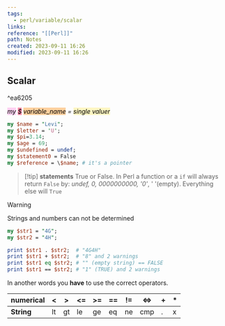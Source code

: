 ```yaml
---
tags:
  - perl/variable/scalar
links: 
reference: "[[Perl]]"
path: Notes
created: 2023-09-11 16:26
modified: 2023-09-11 16:26
---
```

## Scalar 

^ea6205

*<mark style="background: #FFB8EBA6;">my</mark> <mark style="background: #FF5582A6;">$</mark> <mark style="background: #FFB86CA6;">variable_name</mark> = <mark style="background: #FFF3A3A6;">single valuer</mark>*
```perl
my $name = "Levi";
my $letter = 'U';
my $pi=3.14;
my $age = 69;
my $undefined = undef;
my $statement0 = False
my $reference = \$name; # it's a pointer 
```
>[!tip]  **statements**
>True or False.
>In Perl a function or a `if` will always return `False` by: *undef, 0, 0000000000, '0'*, ' '(empty).
>Everything else will `True` 

>[!warning] 
> Strings and numbers can not be determined
```perl
my $str1 = "4G";
my $str2 = "4H";

print $str1 . $str2;  # "4G4H"
print $str1 + $str2;  # "8" and 2 warnings
print $str1 eq $str2; # "" (empty string) == FALSE
print $str1 == $str2; # "1" (TRUE) and 2 warnings
```

In another words you **have** to use the correct operators.

numerical | < | > |<= | >= | == | != | <=> | + | * | 
-- | -- | -- | -- | -- | -- | -- | -- | -- | --| 
**String** | lt | gt | le | ge | eq | ne | cmp | . | x |